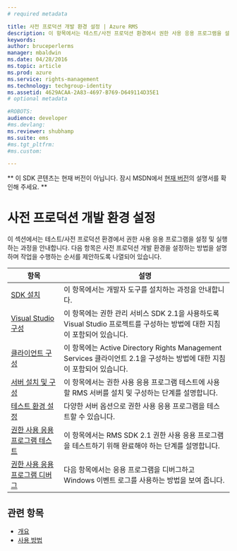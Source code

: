 ```yaml
---
# required metadata

title: 사전 프로덕션 개발 환경 설정 | Azure RMS
description: 이 항목에서는 테스트/사전 프로덕션 환경에서 권한 사용 응용 프로그램을 설정 및 실행하는 과정을 안내합니다.
keywords:
author: bruceperlerms
manager: mbaldwin
ms.date: 04/28/2016
ms.topic: article
ms.prod: azure
ms.service: rights-management
ms.technology: techgroup-identity
ms.assetid: 4629ACAA-2A83-4697-B769-D649114D35E1
# optional metadata

#ROBOTS:
audience: developer
#ms.devlang:
ms.reviewer: shubhamp
ms.suite: ems
#ms.tgt_pltfrm:
#ms.custom:

---
```

** 이 SDK 콘텐츠는 현재 버전이 아닙니다. 잠시 MSDN에서 [현재 버전](https://msdn.microsoft.com/library/windows/desktop/hh535290(v=vs.85).aspx)의 설명서를 확인해 주세요. **
# 사전 프로덕션 개발 환경 설정

이 섹션에서는 테스트/사전 프로덕션 환경에서 권한 사용 응용 프로그램을 설정 및 실행하는 과정을 안내합니다. 다음 항목은 사전 프로덕션 개발 환경을 설정하는 방법을 설명하며 작업을 수행하는 순서를 제안하도록 나열되어 있습니다.

|항목|설명|
|-----|-----------|
|[SDK 설치](create-your-first-rights-aware-application.md)|이 항목에서는 개발자 도구를 설치하는 과정을 안내합니다.|
|[Visual Studio 구성](how-to-configure-a-visual-studio-project-to-use-the-ad-rms-sdk-2-0.md)|이 항목에는 권한 관리 서비스 SDK 2.1을 사용하도록 Visual Studio 프로젝트를 구성하는 방법에 대한 지침이 포함되어 있습니다.|
|[클라이언트 구성](how-to-configure-the-ad-rms-client-2-0.md)|이 항목에는 Active Directory Rights Management Services 클라이언트 2.1을 구성하는 방법에 대한 지침이 포함되어 있습니다.|
|[서버 설치 및 구성](how-to-install-and-configure-an-rms-server.md)|이 항목에서는 권한 사용 응용 프로그램 테스트에 사용할 RMS 서버를 설치 및 구성하는 단계를 설명합니다.|
|[테스트 환경 설정](how-to-set-up-your-test-environment.md)|다양한 서버 옵션으로 권한 사용 응용 프로그램을 테스트할 수 있습니다.|
|[권한 사용 응용 프로그램 테스트](running-your-first-application.md)|이 항목에서는 RMS SDK 2.1 권한 사용 응용 프로그램을 테스트하기 위해 완료해야 하는 단계를 설명합니다.
|[권한 사용 응용 프로그램 디버그](debugging-applications-that-use-ad-rms.md)|다음 항목에서는 응용 프로그램을 디버그하고 Windows 이벤트 로그를 사용하는 방법을 보여 줍니다.|


## 관련 항목

* [개요](ad-rms-overview.md)
* [사용 방법](how-to-use-msipc.md)
 

 


<!--HONumber=Jun16_HO1-->


